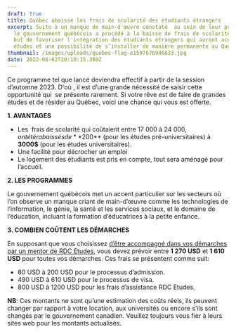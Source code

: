 ```yaml
---
draft: true
title: Québec abaisse les frais de scolarité des étudiants étrangers
excerpt: Suite à un manque de main-d'œuvre constaté  au sein de leur province,
  le gouvernement québécois a procédé à la baisse de frais de scolarité dans le
  but de favoriser l'intégration des étudiants étrangers qui auront accès aux
  études et une possibilité de s’installer de manière permanente au Québec.
thumbnail: /images/uploads/quebec-flag-e1597676946633.jpg
date: 2022-06-02T20:10:15.360Z
---
```

Ce programme tel que lancé deviendra effectif à partir de la session d’automne 2023. D'où , il est d’une grande nécessité de saisir cette opportunité qui  se présente rarement. Si votre rêve est de faire de grandes études et de résider au Québec, voici une chance qui vous est offerte.

**1. AVANTAGES**

* Les  frais de scolarité qui coûtaient entre 17 000 à 24 000$, ont été rabaissés de **200$** (pour les études pré-universitaires) à **3000$** (pour les études universitaires).
* Une facilité pour décrocher un emploi
* Le logement des étudiants est pris en compte, tout sera aménagé pour l’accueil.

**2. LES PROGRAMMES**

Le gouvernement québécois met un accent particulier sur les secteurs où l’on observe un manque criant de main-d’œuvre comme les technologies de l’information, le génie, la santé et les services sociaux, et le domaine de l’éducation, incluant la formation d’éducatrices à la petite enfance.

**3. COMBIEN COÛTENT LES DÉMARCHES**

En supposant que vous choisissez [d’être accompagné dans vos démarches par un mentor de RDC Etudes](https://www.rdcetudes.com/accompagnement), vous devez prévoir entre **1 270 USD** et **1 610 USD** pour toutes vos démarches. Ces frais se présentent comme suit:

* 80 USD à 200 USD pour le processus d’admission.
* 490 USD à 610 USD pour le processus de visa.
* 800 USD à 1200 USD pour les frais d’assistance RDC Etudes.

**NB**: Ces montants ne sont qu’une estimation des coûts réels, ils peuvent changer par rapport à votre location, aux universités ou encore s’ils sont changés par le gouvernement canadien. Veuillez toujours vous fier à leurs sites web pour les montants actualisés.